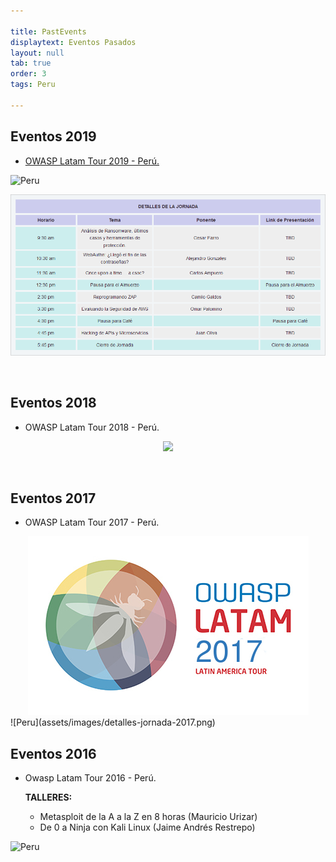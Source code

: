 ```yaml
---

title: PastEvents
displaytext: Eventos Pasados
layout: null
tab: true
order: 3
tags: Peru

---
```



## Eventos 2019

* [OWASP Latam Tour 2019 - Perú.](https://twitter.com/OWASP_Peru/status/1127392848196788224)

![Peru](https://pbs.twimg.com/profile_banners/322443324/1555721486/1500x500)

![Peru](assets/images/detalles-jornada-2019.png)

<br>

## Eventos 2018

* OWASP Latam Tour 2018 - Perú.

<p align="center">
<img src="https://pbs.twimg.com/media/DaCL4SXX4AAXmmz?format=jpg&name=900x900">
</p>

<br>

## Eventos 2017

* OWASP Latam Tour 2017 - Perú.

<center>
	<img src="assets/images/Latam_logo_2017.jpg">
</center>
![Peru](assets/images/detalles-jornada-2017.png)


## Eventos 2016

* Owasp Latam Tour 2016 - Perú.

  **TALLERES:**
    * Metasploit de la A a la Z en 8 horas (Mauricio Urizar)
    * De 0 a Ninja con Kali Linux (Jaime Andrés Restrepo)

![Peru](https://pbs.twimg.com/media/CfYdRllWsAAELe4?format=jpg&name=medium)
